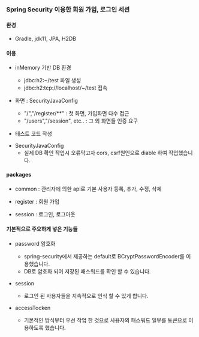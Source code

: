 
### Spring Security 이용한 회원 가입, 로그인 세션


#### 환경
- Gradle, jdk11, JPA, H2DB
#### 이용
* inMemory 기반 DB 환경 
    - jdbc:h2:~/test 파일 생성 
    - jdbc:h2:tcp://localhost/~/test 접속
    
* 화면 : SecurityJavaConfig
    - "/","/register/**" : 첫 화면, 가입화면 다수 접근
    - "/users","/session", etc.. : 그 외 화면들 인증 요구
    
- 테스트 코드 작성

* SecurityJavaConfig
  - 실제 DB 확인 작업시 오류막고자 cors, csrf원인으로 diable 하여 작업했습니다.

#### packages
- common : 관리자에 의한 api로 기본 사용자 등록, 추가, 수정, 삭제

- register : 회원 가입

- session : 로그인, 로그아웃

#### 기본적으로 주요하게 넣은 기능들
- password 암호화
    - spring-security에서 제공하는 default로 BCryptPasswordEncoder를 이용했습니다.
  - DB로 암호화 되어 저장된 패스워드를 확인 할 수 있습니다.
    
- session
  - 로그인 된 사용자들을 지속적으로 인식 할 수 있게 합니다.
    
- accessTocken
    - 기본적인 방식부터 우선 작업 한 것으로 사용자의 패스워드 일부를 토큰으로 이용하도록 했습니다.
    

      